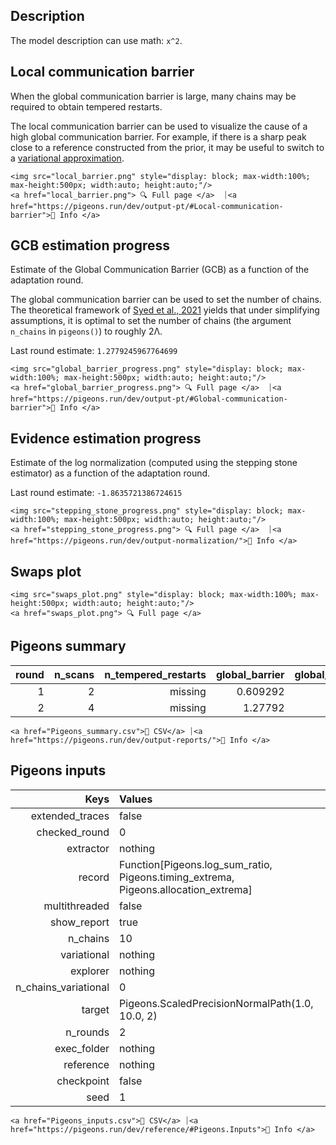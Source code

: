 ## Description 

The model description can use math: ``x^2``. 


## Local communication barrier 

When the global communication barrier is large, many chains may 
be required to obtain tempered restarts.

The local communication barrier can be used to visualize the cause 
of a high global communication barrier. For example, if there is a 
sharp peak close to a reference constructed from the prior, it may 
be useful to switch to a [variational approximation](https://pigeons.run/dev/variational/#variational-pt).

```@raw html
<img src="local_barrier.png" style="display: block; max-width:100%; max-height:500px; width:auto; height:auto;"/>
<a href="local_barrier.png"> 🔍 Full page </a>  ⏐<a href="https://pigeons.run/dev/output-pt/#Local-communication-barrier">🔗 Info </a>
```


## GCB estimation progress 

Estimate of the Global Communication Barrier (GCB) 
as a function of 
the adaptation round. 

The global communication barrier can be used 
to set the number of chains. 
The theoretical framework of [Syed et al., 2021](https://academic.oup.com/jrsssb/article/84/2/321/7056147)
yields that under simplifying assumptions, it is optimal to set the number of chains 
(the argument `n_chains` in `pigeons()`) to roughly 2Λ.

Last round estimate: ``1.2779245967764699``

```@raw html
<img src="global_barrier_progress.png" style="display: block; max-width:100%; max-height:500px; width:auto; height:auto;"/>
<a href="global_barrier_progress.png"> 🔍 Full page </a>  ⏐<a href="https://pigeons.run/dev/output-pt/#Global-communication-barrier">🔗 Info </a>
```


## Evidence estimation progress 

Estimate of the log normalization (computed using 
the stepping stone estimator) as a function of 
the adaptation round. 

Last round estimate: ``-1.8635721386724615``

```@raw html
<img src="stepping_stone_progress.png" style="display: block; max-width:100%; max-height:500px; width:auto; height:auto;"/>
<a href="stepping_stone_progress.png"> 🔍 Full page </a>  ⏐<a href="https://pigeons.run/dev/output-normalization/">🔗 Info </a>
```


## Swaps plot 


```@raw html
<img src="swaps_plot.png" style="display: block; max-width:100%; max-height:500px; width:auto; height:auto;"/>
<a href="swaps_plot.png"> 🔍 Full page </a>  
```


## Pigeons summary 

| **round** | **n\_scans** | **n\_tempered\_restarts** | **global\_barrier** | **global\_barrier\_variational** | **last\_round\_max\_time** | **last\_round\_max\_allocation** | **stepping\_stone** |
|----------:|-------------:|--------------------------:|--------------------:|---------------------------------:|---------------------------:|---------------------------------:|--------------------:|
| 1         | 2            | missing                   | 0.609292            | missing                          | 3.6257e-5                  | 9888.0                           | -1.67908            |
| 2         | 4            | missing                   | 1.27792             | missing                          | 4.0285e-5                  | 15744.0                          | -1.86357            |
 

```@raw html
<a href="Pigeons_summary.csv">💾 CSV</a> ⏐<a href="https://pigeons.run/dev/output-reports/">🔗 Info </a>
```


## Pigeons inputs 

| **Keys**               | **Values**                                                                              |
|-----------------------:|:----------------------------------------------------------------------------------------|
| extended\_traces       | false                                                                                   |
| checked\_round         | 0                                                                                       |
| extractor              | nothing                                                                                 |
| record                 | Function[Pigeons.log\_sum\_ratio, Pigeons.timing\_extrema, Pigeons.allocation\_extrema] |
| multithreaded          | false                                                                                   |
| show\_report           | true                                                                                    |
| n\_chains              | 10                                                                                      |
| variational            | nothing                                                                                 |
| explorer               | nothing                                                                                 |
| n\_chains\_variational | 0                                                                                       |
| target                 | Pigeons.ScaledPrecisionNormalPath(1.0, 10.0, 2)                                         |
| n\_rounds              | 2                                                                                       |
| exec\_folder           | nothing                                                                                 |
| reference              | nothing                                                                                 |
| checkpoint             | false                                                                                   |
| seed                   | 1                                                                                       |
 

```@raw html
<a href="Pigeons_inputs.csv">💾 CSV</a> ⏐<a href="https://pigeons.run/dev/reference/#Pigeons.Inputs">🔗 Info </a>
```


